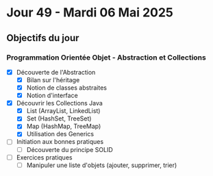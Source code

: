 # Jour 49 - Mardi 06 Mai 2025

## Objectifs du jour

### Programmation Orientée Objet - Abstraction et Collections

- [X] Découverte de l'Abstraction
  - [X] Bilan sur l'héritage
  - [X] Notion de classes abstraites
  - [X] Notion d'interface

- [X] Découvrir les Collections Java
  - [X] List (ArrayList, LinkedList)
  - [X] Set (HashSet, TreeSet)
  - [X] Map (HashMap, TreeMap)
  - [X] Utilisation des Generics

- [ ] Initiation aux bonnes pratiques
  - [ ] Découverte du principe SOLID

- [ ] Exercices pratiques
  - [ ] Manipuler une liste d'objets (ajouter, supprimer, trier)
